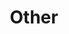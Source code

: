 ---
layout: page
title: Other
nav: true
nav_order: 8
dropdown: true
children: 
    # - title: publications
    #   permalink: /publications/
    # - title: divider
    # - title: Poetry Blog
    #   permalink: /poetry/
    - title: Teaching
      permalink: /teaching/
---